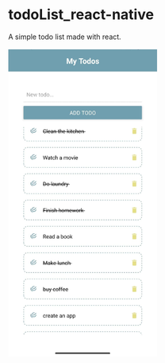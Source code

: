 # todoList_react-native
A simple todo list made with react.
<br>
<br>
<img src="/assets/todoList_screenshot.jpg" width="300px" height="auto" margin-left="auto" margin-right="auto">
